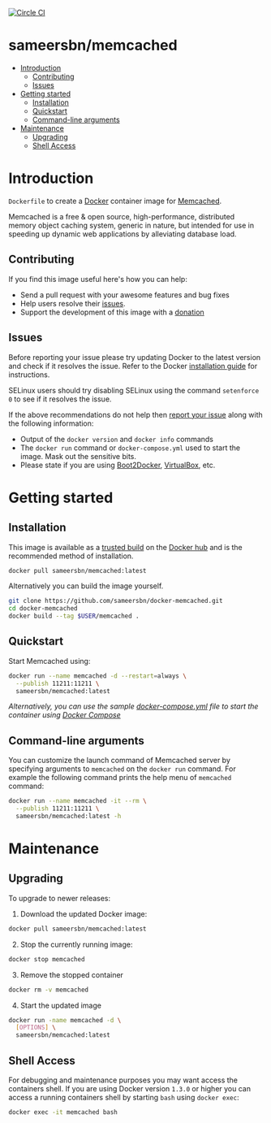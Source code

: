 [![Circle CI](https://circleci.com/gh/sameersbn/docker-memcached.svg?style=shield)](https://circleci.com/gh/sameersbn/docker-memcached)

# sameersbn/memcached

- [Introduction](#introduction)
  - [Contributing](#contributing)
  - [Issues](#issues)
- [Getting started](#getting-started)
  - [Installation](#installation)
  - [Quickstart](#quickstart)
  - [Command-line arguments](#command-line-arguments)
- [Maintenance](#maintenance)
  - [Upgrading](#upgrading)
  - [Shell Access](#shell-access)

# Introduction

`Dockerfile` to create a [Docker](https://www.docker.com/) container image for [Memcached](http://memcached.org/).

Memcached is a free & open source, high-performance, distributed memory object caching system, generic in nature, but intended for use in speeding up dynamic web applications by alleviating database load.

## Contributing

If you find this image useful here's how you can help:

- Send a pull request with your awesome features and bug fixes
- Help users resolve their [issues](../../issues?q=is%3Aopen+is%3Aissue).
- Support the development of this image with a [donation](http://www.damagehead.com/donate/)

## Issues

Before reporting your issue please try updating Docker to the latest version and check if it resolves the issue. Refer to the Docker [installation guide](https://docs.docker.com/installation) for instructions.

SELinux users should try disabling SELinux using the command `setenforce 0` to see if it resolves the issue.

If the above recommendations do not help then [report your issue](../../issues/new) along with the following information:

- Output of the `docker version` and `docker info` commands
- The `docker run` command or `docker-compose.yml` used to start the image. Mask out the sensitive bits.
- Please state if you are using [Boot2Docker](http://www.boot2docker.io), [VirtualBox](https://www.virtualbox.org), etc.

# Getting started

## Installation

This image is available as a [trusted build](//hub.docker.com/r/sameersbn/memcached) on the [Docker hub](//hub.docker.com) and is the recommended method of installation.

```bash
docker pull sameersbn/memcached:latest
```

Alternatively you can build the image yourself.

```bash
git clone https://github.com/sameersbn/docker-memcached.git
cd docker-memcached
docker build --tag $USER/memcached .
```

## Quickstart

Start Memcached using:

```bash
docker run --name memcached -d --restart=always \
  --publish 11211:11211 \
  sameersbn/memcached:latest
```

*Alternatively, you can use the sample [docker-compose.yml](docker-compose.yml) file to start the container using [Docker Compose](https://docs.docker.com/compose/)*

## Command-line arguments

You can customize the launch command of Memcached server by specifying arguments to `memcached` on the `docker run` command. For example the following command prints the help menu of `memcached` command:

```bash
docker run --name memcached -it --rm \
  --publish 11211:11211 \
  sameersbn/memcached:latest -h
```

# Maintenance

## Upgrading

To upgrade to newer releases:

  1. Download the updated Docker image:

  ```bash
  docker pull sameersbn/memcached:latest
  ```

  2. Stop the currently running image:

  ```bash
  docker stop memcached
  ```

  3. Remove the stopped container

  ```bash
  docker rm -v memcached
  ```

  4. Start the updated image

  ```bash
  docker run -name memcached -d \
    [OPTIONS] \
    sameersbn/memcached:latest
  ```

## Shell Access

For debugging and maintenance purposes you may want access the containers shell. If you are using Docker version `1.3.0` or higher you can access a running containers shell by starting `bash` using `docker exec`:

```bash
docker exec -it memcached bash
```
